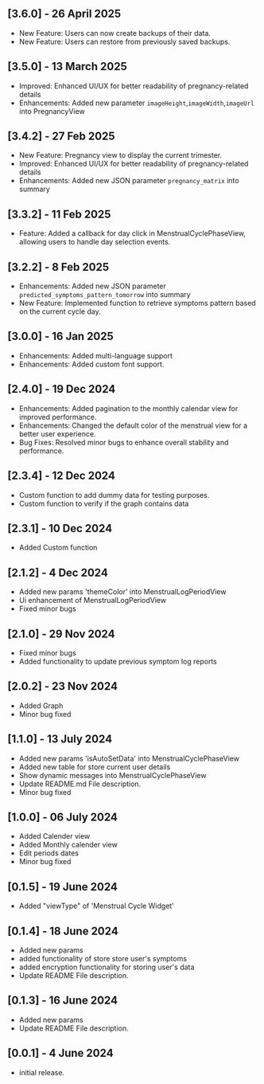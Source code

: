 ## [3.6.0] - 26 April 2025

* New Feature: Users can now create backups of their data.
* New Feature: Users can restore from previously saved backups.


## [3.5.0] - 13 March 2025

* Improved: Enhanced UI/UX for better readability of pregnancy-related details
* Enhancements: Added new parameter `imageHeight`,`imageWidth`,`imageUrl` into PregnancyView

## [3.4.2] - 27 Feb 2025

* New Feature: Pregnancy view to display the current trimester.
* Improved: Enhanced UI/UX for better readability of pregnancy-related details
* Enhancements: Added new JSON parameter `pregnancy_matrix` into summary

## [3.3.2] - 11 Feb 2025

* Feature: Added a callback for day click in MenstrualCyclePhaseView, allowing users to handle day
  selection events.

## [3.2.2] - 8 Feb 2025

* Enhancements: Added new JSON parameter `predicted_symptoms_pattern_tomorrow` into summary
* New Feature: Implemented function to retrieve symptoms pattern based on the current cycle day.

## [3.0.0] - 16 Jan 2025

* Enhancements: Added multi-language support
* Enhancements: Added custom font support.

## [2.4.0] - 19 Dec 2024

* Enhancements: Added pagination to the monthly calendar view for improved performance.
* Enhancements: Changed the default color of the menstrual view for a better user experience.
* Bug Fixes: Resolved minor bugs to enhance overall stability and performance.

## [2.3.4] - 12 Dec 2024

* Custom function to add dummy data for testing purposes.
* Custom function to verify if the graph contains data

## [2.3.1] - 10 Dec 2024

* Added Custom function

## [2.1.2] - 4 Dec 2024

* Added new params 'themeColor' into MenstrualLogPeriodView
* Ui enhancement of MenstrualLogPeriodView
* Fixed minor bugs

## [2.1.0] - 29 Nov 2024

* Fixed minor bugs
* Added functionality to update previous symptom log reports

## [2.0.2] - 23 Nov 2024

* Added Graph
* Minor bug fixed

## [1.1.0] - 13 July 2024

* Added new params 'isAutoSetData' into MenstrualCyclePhaseView
* Added new table for store current user details
* Show dynamic messages into MenstrualCyclePhaseView
* Update README.md File description.
* Minor bug fixed

## [1.0.0] - 06 July 2024

* Added Calender view
* Added Monthly calender view
* Edit periods dates
* Minor bug fixed

## [0.1.5] - 19 June 2024

* Added "viewType" of 'Menstrual Cycle Widget'

## [0.1.4] - 18 June 2024

* Added new params
* added functionality of store store user's symptoms
* added encryption functionality for storing user's data
* Update README File description.

## [0.1.3] - 16 June 2024

* Added new params
* Update README File description.

## [0.0.1] - 4 June 2024

* initial release.